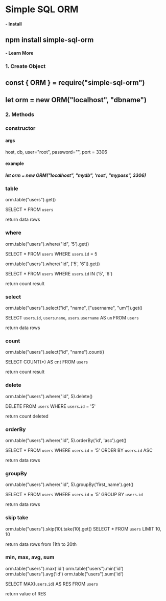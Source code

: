 # Simple SQL ORM

#### - Install

## npm install simple-sql-orm

#### - Learn More

### 1. Create Object

## const { ORM } = require("simple-sql-orm")

## let orm = new ORM("localhost", "dbname")

### 2. Methods
### constructor
#### args
host, db, user="root", password="", port = 3306

#### example

##### let orm = new ORM("localhost", "mydb", 'root', "mypass", 3306)

### table

orm.table("users").get()

SELECT * FROM `users`

return data rows

### where

orm.table("users").where("id", '5').get()

SELECT * FROM `users` WHERE `users`.`id` = 5

orm.table("users").where("id", ['5', '6']).get()

SELECT * FROM `users` WHERE `users`.`id` IN ('5', '6')

return count result

### select

orm.table("users").select("id", "name", ["username", "um"]).get()

SELECT `users`.`id`, `users`.`name`, `users`.`username` AS `um` FROM `users`

return data rows

### count

orm.table("users").select("id", "name").count()

SELECT COUNT(*) AS cnt FROM `users`

return count result

### delete

orm.table("users").where("id", 5).delete()

DELETE FROM `users` WHERE `users`.`id` = '5'

return count deleted

### orderBy

orm.table("users").where("id", 5).orderBy('id', 'asc').get()

SELECT * FROM `users` WHERE `users`.`id` = '5' ORDER BY `users`.`id` ASC

return data rows

### groupBy

orm.table("users").where("id", 5).groupBy('first_name').get()

SELECT * FROM `users` WHERE `users`.`id` = '5' GROUP BY `users`.`id`

return data rows

### skip take

orm.table("users").skip(10).take(10).get()
SELECT * FROM `users` LIMIT 10, 10

return data rows from 11th to 20th
### min, max, avg, sum

orm.table("users").max('id')
orm.table("users").min('id')
orm.table("users").avg('id')
orm.table("users").sum('id')

SELECT MAX(`users`.`id`) AS RES FROM `users`

return value of RES